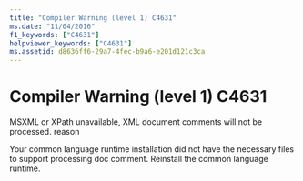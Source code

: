 ```yaml
---
title: "Compiler Warning (level 1) C4631"
ms.date: "11/04/2016"
f1_keywords: ["C4631"]
helpviewer_keywords: ["C4631"]
ms.assetid: d8636ff6-29a7-4fec-b9a6-e201d121c3ca
---
```

# Compiler Warning (level 1) C4631

MSXML or XPath unavailable, XML document comments will not be processed. reason

Your common language runtime installation did not have the necessary files to support processing doc comment. Reinstall the common language runtime.